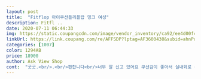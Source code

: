 ```yaml
---
layout: post 
title:  "Fitflop 아이쿠션플리플랍 밍크 여성" 
description: Fitfl ..
date: 2020-07-11 06:44:33 
img: https://static.coupangcdn.com/image/vendor_inventory/ca92/ee4d00fc334f1b9f88693d2ca854cfc7c57a85a39bf9525602f0232957db.jpg 
linkUrl: https://link.coupang.com/re/AFFSDP?lptag=AF3600438&subid=ahnPublicAsk&pageKey=1683697211&itemId=2867943603&vendorItemId=70857169050&traceid=V0-113-5076eb470006a144 
categories: [1007] 
color: 1294AB 
price: 18900 
author: Ask View Shop 
cont:  "굿굿.<br/>.<br/>편합니다<br/>너무 잘 신고 있어요 쿠션감이 좋아서 실내화로 신고 있어요<br/>다만 발볼없고 살없는 225라 좀커요<br/>배송 빠르구 넘편하구 가볍구 폭신폭신해서 아주 좋아요<br/>" 
---
```

